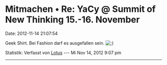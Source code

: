 Mitmachen • Re: YaCy @ Summit of New Thinking 15.-16. November
==============================================================

Date: 2012-11-14 21:07:54

Geek Shirt. Bei Fashion darf es ausgefallen sein.
![;)](http://forum.yacy-websuche.de/images/smilies/icon_e_wink.gif "Wink")

Statistik: Verfasst von
[Lotus](http://forum.yacy-websuche.de/memberlist.php?mode=viewprofile&u=68)
--- Mi Nov 14, 2012 9:07 pm

------------------------------------------------------------------------
